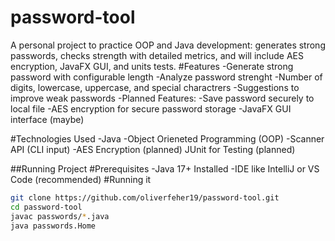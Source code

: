 # password-tool
A personal project to practice OOP and Java development: generates strong passwords, checks strength with detailed metrics, and will include AES encryption, JavaFX GUI, and units tests. 
#Features
-Generate strong password with configurable length
-Analyze password strenght
  -Number of digits, lowercase, uppercase, and special charactrers
  -Suggestions to improve weak passwords
-Planned Features:
  -Save password securely to local file
  -AES encryption for secure password storage
  -JavaFX GUI interface (maybe)

#Technologies Used
-Java 
-Object Orieneted Programming (OOP)
-Scanner API (CLI input)
-AES Encryption (planned)
JUnit for Testing (planned)


##Running Project
#Prerequisites
-Java 17+ Installed
-IDE like IntelliJ or VS Code (recommended)
#Running it
```bash
git clone https://github.com/oliverfeher19/password-tool.git
cd password-tool
javac passwords/*.java
java passwords.Home

